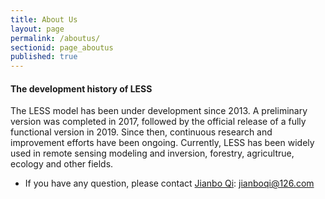 ```yaml
---
title: About Us
layout: page
permalink: /aboutus/
sectionid: page_aboutus
published: true
---
```

#### The development history of LESS
The LESS model has been under development since 2013. A preliminary version was completed in 2017, followed by the official release of a fully functional version in 2019. Since then, continuous research and improvement efforts have been ongoing. Currently, LESS has been widely used in remote sensing modeling and inversion, forestry, agricultrue, ecology and other fields. 
* If you have any question, please contact [Jianbo Qi](https://www.researchgate.net/profile/Jianbo-Qi-2): jianboqi@126.com

<div style="width:200px;">
<script type="text/javascript" id="clstr_globe" src="//clustrmaps.com/globe.js?d=whFJJr0q-HxR1vltft3xVFVe_lX7rtDTerS-XexPnSc"></script>
</div>
